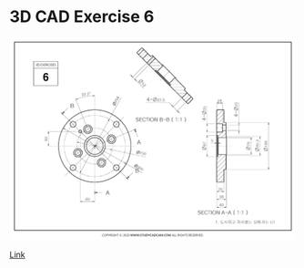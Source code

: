 # 3D CAD Exercise 6

![Image](exercise6.png) 

[Link](https://studycadcam.blogspot.com/2020/08/3d-cad-exercises-6.html)
